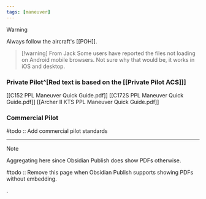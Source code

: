 ```yaml
---
tags: [maneuver]
---
```


> [!warning]
> Always follow the aircraft's [[POH]].

> [!warning] From Jack
> Some users have reported the files not loading on Android mobile browsers. Not sure why that would be, it works in iOS and desktop.

### Private Pilot^[Red text is based on the [[Private Pilot ACS]]]
[[C152 PPL Maneuver Quick Guide.pdf]]
[[C172S PPL Maneuver Quick Guide.pdf]]
[[Archer II KTS PPL Maneuver Quick Guide.pdf]]


### Commercial Pilot
#todo :: Add commercial pilot standards

---

> [!note]
> Aggregating here since Obsidian Publish does show PDFs otherwise.
> 
> #todo :: Remove this page when Obsidian Publish supports showing PDFs without embedding.

.